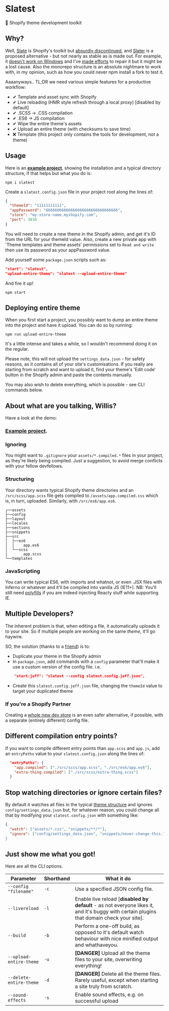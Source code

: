 # Slatest

🛒 Shopify theme development toolkit

## Why?

Well, [Slate](https://github.com/Shopify/slate/) is Shopify's toolkit but [absurdly discontinued](https://github.com/Shopify/slate/issues/1020), and [Slater](https://github.com/the-couch/slater) is a proposed alternative - but not nearly as stable as is made out. For example, it [doesn't work on Windows](https://github.com/the-couch/slater/issues/11) and I've [made efforts](https://github.com/the-couch/slater/pull/63) to repair it but it might be a lost cause. Also the monorepo structure is an absolute nightmare to work with, in my opinion, such as how you could never npm install a fork to test it.

Aaaanyways.. TL;DR we need various simple features for a productive workflow:

- ✔ Template and asset sync with Shopify
- ✔ Live reloading (HMR style refresh through a local proxy) [disabled by default]
- ✔ .SCSS -> .CSS compilation
- ✔ .ES6 -> JS compilation
- ✔ Wipe the entire theme's assets
- ✔ Upload an entire theme (with checksums to save time)
- ❌ Template (this project only contains the tools for development, not a theme)

## Usage

Here is an [**example project**](https://github.com/entozoon/slatest-example), showing the installation and a typical directory structure, if that helps but what you do is:

    npm i slatest

Create a `slatest.config.json` file in your project root along the lines of:

```json
{
  "themeId": "11111111111",
  "appPassword": "66666666666666666666666666666666",
  "store": "my-store-name.myshopify.com",
  "port": 3030
}
```

You will need to create a new theme in the Shopify admin, and get it's ID from the URL for your themeId value. Also, create a new private app with 'Theme templates and theme assets' permissions set to `Read and write` then use its password as your appPassword value.

Add yourself some `package.json` scripts such as:

```json
"start": "slatest",
"upload-entire-theme": "slatest --upload-entire-theme"
```

And fire it up!

    npm start

## Deploying entire theme

When you first start a project, you possibly want to dump an entire theme into the project and have it upload. You can do so by running:

    npm run upload-entire-theme

It's a little intense and takes a while, so I wouldn't recommend doing it on the regular.

Please note, this will not upload the `settings_data.json` - for safety reasons, as it contains all of your site's customisations. If you really are starting from scratch and want to upload it, find your theme's 'Edit code' button in the Shopify admin and paste the contents manually.

You may also wish to delete everything, which is possible - see CLI commands below.

## About what are you talking, Willis?

Have a look at the demo:

### [Example project](https://github.com/entozoon/slatest-example).

### Ignoring

You might want to `.gitignore` your `assets/*.compiled.*` files in your project, as they're likely being compiled. Just a suggestion, to avoid merge conflicts with your fellow devfellows.

### Structuring

Your directory wants typical Shopify theme directories and an `/src/scss/app.scss` file gets compiled to `/assets/app.compiled.css` which is, in turn, uploaded. Similarly, with `/src/es6/app.es6`.

    ┌──assets
    ├──config
    ├──layout
    ├──locales
    ├──sections
    ├──snippets
    ├──src
    │  ├──es6
    │  │    app.es6
    │  └──scss
    │       app.scss
    └──templates

### JavaScripting

You can write typical ES6, with imports and whatnot, or even .JSX files with Inferno or whatever and it'll be compiled into vanilla JS (IE11+). NB: You'll still need [polyfills](https://polyfill.io/) if you are indeed injecting Reacty stuff while supporting IE.

## Multiple Developers?

The inherent problem is that, when editing a file, it automatically uploads it to your site. So if multiple people are working on the same _theme_, it'll go haywire.

SO, the solution (thanks to a [friend](https://github.com/chrisfoster78)) is to:

- Duplicate your theme in the Shopify admin
- In `package.json`, add commands with a `config` parameter that'll make it use a custom version of the config file. i.e.

```json
    "start:jeff": "slatest --config slatest.config.jeff.json",
```

- Create this `slatest.config.jeff.json` file, changing the `themeId` value to target your duplicated theme

### If you're a Shopify Partner

Creating a [whole new dev store](https://help.shopify.com/en/partners/dashboard/development-stores) is an even safer alternative, if possible, with a separate (entirely different) config file.

## Different compilation entry points?

If you want to compile different entry points than `app.scss` and `app.js`, add an `entryPaths` value to your `slatest.config.json` along the lines of:

```json
  "entryPaths": {
    "app.compiled": ["./src/scss/app.scss", "./src/es6/app.es6"],
    "extra-thing.compiled": ["./src/scss/extra-thing.scss"]
  }
```

## Stop watching directories or ignore certain files?

By default it watches all files in the typical [theme structure](https://shopify.dev/tutorials/develop-theme-templates) and ignores `config/settings_data.json` but, for whatever reason, you could change all that by modifying your `slatest.config.json` with something like:

```json
{
  "watch": ["assets/*.css", "snippets/**/*"],
  "ignore": ["config/settings_data.json", "snippets/never-change-this.liquid]
}
```

## Just show me what you got!

Here are all the CLI options.

| Parameter               | Shorthand | What it do                                                                                                                                |
| ----------------------- | --------- | ----------------------------------------------------------------------------------------------------------------------------------------- |
| `--config "filename"`   | `-c`      | Use a specified JSON config file.                                                                                                         |
| `--livereload`          | `-l`      | Enable live reload [**disabled by default** - as not everyone likes it, and it's buggy with certain plugins that domain check your site]. |
| `--build`               | `-b`      | Perform a one-off build, as opposed to it's default watch behaviour with nice minified output and whathaveyou.                            |
| `--upload-entire-theme` | `-u`      | **[DANGER]** Upload all the theme files to your site, overwriting everything!                                                             |
| `--delete-entire-theme` | `-d`      | **[DANGER]** Delete all the theme files. Rarely useful, except when starting a site truly from scratch.                                   |
| `--sound-effects`       | `-s`      | Enable sound effects, e.g. on successful upload                                                                                           |
